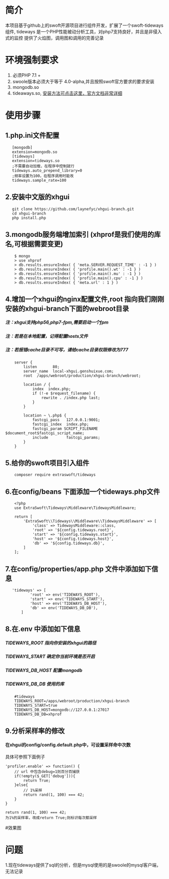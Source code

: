 
# 简介
本项目基于github上的swoft开源项目进行组件开发，扩展了一个swoft-tideways组件,
tideways 是一个PHP性能被动分析工具，对php7支持良好，并且是非侵入式的监控
提供了火焰图，调用图和调用的完善记录

# 环境强制要求

1. 必须PHP 7.1 +
2. swoole版本必须大于等于 4.0-alpha,并且按照swoft官方要求的要求安装
3. mongodb.so
4. tideaways.so, [安装方法可点击这里，官方文档非常详细](https://tideways.io/profiler/docs/setup/installation)

# 使用步骤

## 1.php.ini文件配置
```$xslt
   [mongodb]
   extension=mongodb.so
   [tideways]
   extension=tideways.so
   ;不需要自动加载，在程序中控制就行
   tideways.auto_prepend_library=0
   ;频率设置为100，在程序调用时能改
   tideways.sample_rate=100
```


## 2.安装中文版的xhgui
```$xslt
   git clone https://github.com/laynefyc/xhgui-branch.git
   cd xhgui-branch
   php install.php
```

## 3.mongodb服务端增加索引 (xhprof是我们使用的库名,可根据需要变更)
```$xslt
    $ mongo
    > use xhprof
    > db.results.ensureIndex( { 'meta.SERVER.REQUEST_TIME' : -1 } )
    > db.results.ensureIndex( { 'profile.main().wt' : -1 } )
    > db.results.ensureIndex( { 'profile.main().mu' : -1 } )
    > db.results.ensureIndex( { 'profile.main().cpu' : -1 } )
    > db.results.ensureIndex( { 'meta.url' : 1 } )
```

## 4.增加一个xhgui的nginx配置文件,root 指向我们刚刚安装的xhgui-branch下面的webroot目录
#####  注：xhgui支持php56,php7-fpm,需要启动一个fpm
#####  注：若是在本地配置，记得配置hosts文件
#####  注：若报错cache目录不可写，请给cache目录权限修改为777
```$xslt
    server {
        listen       80;
        server_name  local-xhgui.genshuixue.com;
        root  /apps/webroot/production/xhgui-branch/webroot;
    
        location / {
            index  index.php;
            if (!-e $request_filename) {
                rewrite . /index.php last;
            }
        }
    
        location ~ \.php$ {
            fastcgi_pass   127.0.0.1:9001;
            fastcgi_index  index.php;
            fastcgi_param SCRIPT_FILENAME $document_root$fastcgi_script_name;
            include        fastcgi_params;
        }
    }

```
## 5.给你的swoft项目引入组件
```$xslt
    composer require extraswoft/tideways
```

## 6.在config/beans 下面添加一个tideways.php文件
```$xslt
    <?php
    use ExtraSwoft\Tideways\Middleware\TidewaysMiddleware;
    
    return [
        'ExtraSwoft\\Tideways\\Middleware\\TidewaysMiddleware' => [
            'class' => TidewaysMiddleware::class,
            'root' => '${config.tideways.root}',
            'start' => '${config.tideways.start}',
            'host' => '${config.tideways.host}',
            'db' => '${config.tideways.db}',
        ]
    ];
```

## 7.在config/properties/app.php 文件中添加如下信息
```$xslt
   'tideways' => [
           'root' => env('TIDEWAYS_ROOT'),
           'start' => env('TIDEWAYS_START'),
           'host' => env('TIDEWAYS_DB_HOST'),
           'db' => env('TIDEWAYS_DB_DB'),
       ] 
```

## 8.在.env 中添加如下信息
##### TIDEWAYS_ROOT 指向你安装的xhgui的路径
##### TIDEWAYS_START 确定你当前环境是否开启
##### TIDEWAYS_DB_HOST 配置mongodb
##### TIDEWAYS_DB_DB 使用的库

```$xslt
    #tideways
    TIDEWAYS_ROOT=/apps/webroot/production/xhgui-branch
    TIDEWAYS_START=true
    TIDEWAYS_DB_HOST=mongodb://127.0.0.1:27017
    TIDEWAYS_DB_DB=xhprof
```

## 9.分析采样率的修改

#### 在xhgui的config/config.default.php中，可设置采样命中次数
具体可参照下面例子

```$xslt
'profiler.enable' => function() {
    // url 中包含debug=1则百分百捕获
    if(!empty($_GET['debug'])){
        return True;
    }else{
        // 1%采样
        return rand(1, 100) === 42;
    }
}
```
```$xslt
return rand(1, 100) === 42; 
为1%的采样率，改成return True;则标识每次都采样
```


#效果图



# 问题
1.现在tideways提供了sql的分析，但是mysql使用的是swoole的mysql客户端，无法记录


